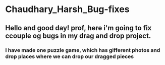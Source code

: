 
# Chaudhary_Harsh_Bug-fixes
## Hello and good day! prof, here i'm going to fix ccouple og bugs in my drag and drop project.
### I have made one puzzle game, which has gifferent photos and drop places where we can drop our dragged pieces
